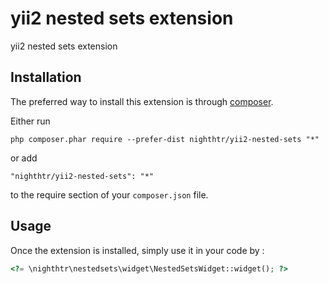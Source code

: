 yii2 nested sets extension
=====================
yii2 nested sets extension

Installation
------------

The preferred way to install this extension is through [composer](http://getcomposer.org/download/).

Either run

```
php composer.phar require --prefer-dist nighthtr/yii2-nested-sets "*"
```

or add

```
"nighthtr/yii2-nested-sets": "*"
```

to the require section of your `composer.json` file.


Usage
-----

Once the extension is installed, simply use it in your code by  :

```php
<?= \nighthtr\nestedsets\widget\NestedSetsWidget::widget(); ?>
```